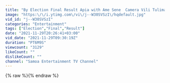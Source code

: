 ```yaml
---
title: "By Election Final Result Apia with Ame Sene  Camera Vili Tulimatala Of Samoa Entertainment Tv."
image: "https:\/\/i.ytimg.com\/vi\/j--W30SVSzI\/hqdefault.jpg"
vid_id: "j--W30SVSzI"
categories: "Entertainment"
tags: ["Election","Final","Result"]
date: "2021-11-29T20:26:41+03:00"
vid_date: "2021-11-29T09:30:19Z"
duration: "PT6M9S"
viewcount: "3129"
likeCount: ""
dislikeCount: ""
channel: "Samoa Entertainment TV Channel"
---
```

{% raw %}{% endraw %}
